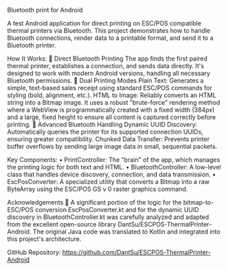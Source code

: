 Bluetooth print for Android

A test Android application for direct printing on ESC/POS compatible thermal printers via Bluetooth. This project demonstrates how to handle Bluetooth connections, render data to a printable format, and send it to a Bluetooth printer. 

How It Works:
  🔹 Direct Bluetooth Printing
    The app finds the first paired thermal printer, establishes a connection, and sends data directly. It's designed to work with modern Android versions, handling all necessary Bluetooth permissions. 
  🔹 Dual Printing Modes
    Plain Text: Generates a simple, text-based sales receipt using standard ESC/POS commands for styling (bold, alignment, etc.).
    HTML to Image: Reliably converts an HTML string into a Bitmap image. It uses a robust "brute-force" rendering method where a WebView is programmatically created with a fixed width (384px) and a large, fixed height to ensure all content is captured correctly before printing.
  🔹 Advanced Bluetooth Handling
    Dynamic UUID Discovery: Automatically queries the printer for its supported connection UUIDs, ensuring greater compatibility. 
    Chunked Data Transfer: Prevents printer buffer overflows by sending large image data in small, sequential packets. 

Key Components:
  • PrintController: The "brain" of the app, which manages the printing logic for both text and HTML.
  • BluetoothController: A low-level class that handles device discovery, connection, and data transmission.
  • EscPosConverter: A specialized utility that converts a Bitmap into a raw ByteArray using the ESC/POS GS v 0 raster graphics command.

Acknowledgements 🙏
A significant portion of the logic for the bitmap-to-ESC/POS conversion EscPosConverter.kt and for the dynamic UUID discovery in BluetoothController.kt was carefully analyzed and adapted from the excellent open-source library DantSu/ESCPOS-ThermalPrinter-Android. The original Java code was translated to Kotlin and integrated into this project's architecture. 

GitHub Repository: https://github.com/DantSu/ESCPOS-ThermalPrinter-Android

